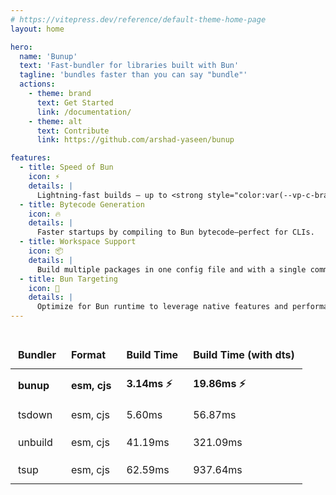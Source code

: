 ```yaml
---
# https://vitepress.dev/reference/default-theme-home-page
layout: home

hero:
  name: 'Bunup'
  text: 'Fast-bundler for libraries built with Bun'
  tagline: 'bundles faster than you can say "bundle"'
  actions:
    - theme: brand
      text: Get Started
      link: /documentation/
    - theme: alt
      text: Contribute
      link: https://github.com/arshad-yaseen/bunup

features:
  - title: Speed of Bun
    icon: ⚡️
    details: |
      Lightning-fast builds — up to <strong style="color:var(--vp-c-brand-1)">~50× faster than Tsup</strong> and powered by Bun's native bundler
  - title: Bytecode Generation
    icon: 🔥
    details: |
      Faster startups by compiling to Bun bytecode—perfect for CLIs.
  - title: Workspace Support
    icon: 📦
    details: |
      Build multiple packages in one config file and with a single command.
  - title: Bun Targeting
    icon: 🎯
    details: |
      Optimize for Bun runtime to leverage native features and performance.
---
```


<script setup>
import WithinHero from "/components/WithinHero.vue";

</script>

<WithinHero>
<div class="benchmark-table">
  <table>
    <thead>
      <tr>
        <th>Bundler</th>
        <th>Format</th>
        <th>Build Time</th>
        <th>Build Time (with dts)</th>
      </tr>
    </thead>
    <tbody>
      <tr>
        <td>bunup</td>
        <td>esm, cjs</td>
        <td>3.14ms ⚡️</td>
        <td>19.86ms ⚡️</td>
      </tr>
      <tr>
        <td>tsdown</td>
        <td>esm, cjs</td>
        <td>5.60ms</td>
        <td>56.87ms</td>
      </tr>
      <tr>
        <td>unbuild</td>
        <td>esm, cjs</td>
        <td>41.19ms</td>
        <td>321.09ms</td>
      </tr>
      <tr>
        <td>tsup</td>
        <td>esm, cjs</td>
        <td>62.59ms</td>
        <td>937.64ms</td>
      </tr>
    </tbody>
  </table>
</div>
</WithinHero>

<style>
.benchmark-table {
  margin: 2rem 0;
}
.benchmark-table table {
  width: 100%;
  border-collapse: collapse;
}
.benchmark-table th, 
.benchmark-table td {
  padding: 0.75rem;
  text-align: left;
  border: 1px solid var(--vp-c-divider);
}
.benchmark-table thead {
  background-color: var(--vp-c-bg-soft);
}
.benchmark-table tbody tr:nth-child(1) {
  font-weight: bold;
}
</style>
